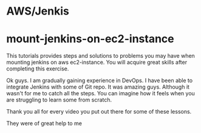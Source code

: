 # AWS/Jenkis
# mount-jenkins-on-ec2-instance

This tutorials provides steps and solutions to problems you may have when mounting jenkins on aws ec2-instance. 
You will acquire great skills after completing this exercise. 

Ok guys. I am gradually gaining experience in DevOps. I have been able to integrate Jenkins with some 
of Git repo. It was amazing guys. Although it wasn't for me to catch all the steps. You can imagine 
how it feels when you are struggling to learn some from scratch. 

Thank you all for every video you put out there for some of these lessons.

They were of great help to me 
